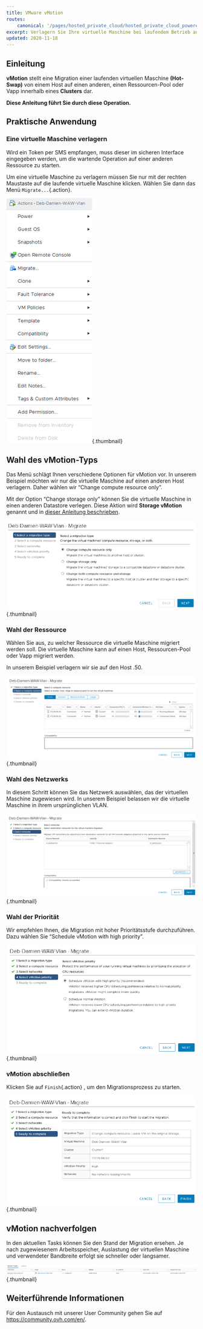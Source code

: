 ```yaml
---
title: VMware vMotion
routes:
    canonical: '/pages/hosted_private_cloud/hosted_private_cloud_powered_by_vmware/vmware_vmotion_new'
excerpt: Verlagern Sie Ihre virtuelle Maschine bei laufendem Betrieb auf einen anderen Host (Hot-Swap)
updated: 2020-11-18
---
```


## Einleitung

**vMotion** stellt eine Migration einer laufenden virtuellen Maschine **(Hot-Swap)** von einem Host auf einen anderen, einen Ressourcen-Pool oder Vapp innerhalb eines **Clusters** dar.

**Diese Anleitung führt Sie durch diese Operation.**

## Praktische Anwendung

### Eine virtuelle Maschine verlagern

Wird ein Token per SMS empfangen, muss dieser im sicheren Interface eingegeben werden, um die wartende Operation 
 auf einer anderen Ressource zu starten.

Um eine virtuelle Maschine zu verlagern müssen Sie nur mit der rechten Maustaste auf die laufende virtuelle Maschine klicken. Wählen Sie dann das Menü `Migrate...`{.action}.

![Eine virtuelle Maschine verlagern](images/Vmotion1.png){.thumbnail}

## Wahl des vMotion-Typs

Das Menü schlägt Ihnen verschiedene Optionen für vMotion vor. In unserem Beispiel möchten wir nur die virtuelle Maschine auf einen anderen Host verlagern. Daher wählen wir “Change compute resource only”.

Mit der Option “Change storage only” können Sie die virtuelle Maschine in einen anderen Datastore verlegen. Diese Aktion wird **Storage vMotion** genannt und in [dieser Anleitung beschrieben](/pages/bare_metal_cloud/managed_bare_metal/vmware_storage_vmotion).

![Wahl des vMotion-Typs](images/Vmotion2.png){.thumbnail}

### Wahl der Ressource

Wählen Sie aus, zu welcher Ressource die virtuelle Maschine migriert werden soll. Die virtuelle Maschine kann auf einen Host, Ressourcen-Pool oder Vapp migriert werden.

In unserem Beispiel verlagern wir sie auf den Host .50.

![Wahl der Ressource](images/Vmotion3.png){.thumbnail}

### Wahl des Netzwerks

In diesem Schritt können Sie das Netzwerk auswählen, das der virtuellen Maschine zugewiesen wird. In unserem Beispiel belassen wir die virtuelle Maschine in ihrem ursprünglichen VLAN.

![Wahl des Netzwerks](images/Vmotion4.png){.thumbnail}

### Wahl der Priorität

Wir empfehlen Ihnen, die Migration mit hoher Prioritätsstufe durchzuführen. Dazu wählen Sie “Schedule vMotion with high priority”.

![Wahl der Priorität](images/Vmotion5.png){.thumbnail}

### vMotion abschließen

Klicken Sie auf `Finish`{.action} , um den Migrationsprozess zu starten.

![vMotion abschließen](images/Vmotion6.png){.thumbnail}

## vMotion nachverfolgen

In den aktuellen Tasks können Sie den Stand der Migration ersehen. Je nach zugewiesenem Arbeitsspeicher, Auslastung der virtuellen Maschine und verwendeter Bandbreite erfolgt sie schneller oder langsamer.

![vMotion nachverfolgen](images/Vmotion7.png){.thumbnail}

## Weiterführende Informationen

Für den Austausch mit unserer User Community gehen Sie auf <https://community.ovh.com/en/>.
